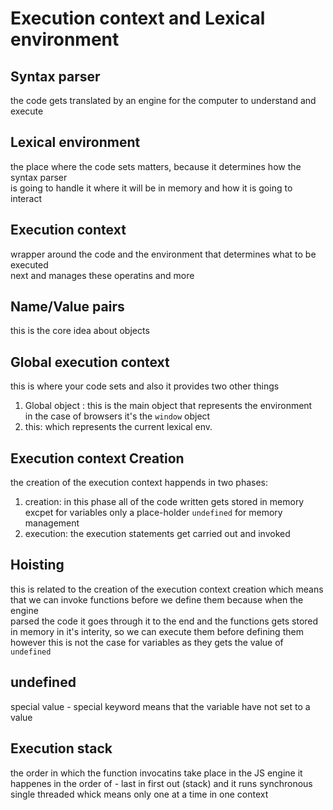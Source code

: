 # Execution context and Lexical environment

## Syntax parser

the code gets translated by an engine for the computer to understand and execute

## Lexical environment

the place where the code sets matters, because it determines how the syntax parser\
is going to handle it where it will be in memory and how it is going to interact

## Execution context

wrapper around the code and the environment that determines what to be executed \
next and manages these operatins and more

## Name/Value pairs

this is the core idea about objects

## Global execution context

this is where your code sets and also it provides two other things

1. Global object : this is the main object that represents the environment\
   in the case of browsers it's the `window` object
2. this: which represents the current lexical env.

## Execution context Creation

the creation of the execution context happends in two phases:

1. creation: in this phase all of the code written gets stored in memory\
   excpet for variables only a place-holder `undefined` for memory management
2. execution: the execution statements get carried out and invoked

## Hoisting

this is related to the creation of the execution context creation which means\
that we can invoke functions before we define them because when the engine\
parsed the code it goes through it to the end and the functions gets stored\
in memory in it's interity, so we can execute them before defining them\
however this is not the case for variables as they gets the value of `undefined`

## undefined

special value - special keyword means that the variable have not set to a value

## Execution stack

the order in which the function invocatins take place in the JS engine
it happenes in the order of - last in first out (stack) and it runs
synchronous single threaded whick means only one at a time in one context
